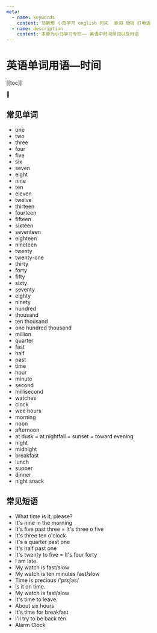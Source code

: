 ```yaml
---
meta:
  - name: keywords
    content: 马新想 小马学习 english 时间  单词 动物 打电话
  - name: description
    content: 本章为小马学习专栏—— 英语中时间单词以及用语
---
```


# 英语单词用语—时间

[[toc]]

:horse: 

<div>
<EnTool />



## 常见单词

- <En read="/wʌn/" msg="">one</En>  
- <En read="/tu/" msg="">two</En> 
- <En read="/θri/" msg="">three</En> 
- <En read="/fɔr/" msg="">four</En> 
- <En read="/faɪv/" msg="">five</En> 
- <En read="/sɪks/" msg="">six</En> 
- <En read="/'sɛvn/" msg="">seven</En> 
- <En read="/et/" msg="">eight</En> 
- <En read="/naɪn/" msg="">nine</En> 
- <En read="/tɛn/" msg="">ten</En> 
- <En read="/ɪ'lɛvn/" msg="">eleven</En> 
- <En read="/twɛlv/" msg="">twelve</En> 
- <En read="/'θɝ'tin/" msg="">thirteen</En> 
- <En read="/ˌfɔr'tin/" msg="">fourteen</En> 
- <En read="/ˌfɪf'tin/" msg="">fifteen</En> 
- <En read="/ˌsɪks'tin/" msg="">sixteen</En> 
- <En read="/ˌsɛvn'tin/" msg="">seventeen</En> 
- <En read="/ˌe'tin/" msg="">eighteen</En> 
- <En read="/ˌnaɪn'tin/" msg="">nineteen</En> 
- <En read="/'twɛnti/" msg="">twenty</En> 
- <En read="/ˈtwɛntiˈwʌn/" msg="">twenty-one</En> 
- <En read="/'θɝti/" msg="">thirty</En> 
- <En read="/'fɔrti/" msg="">forty</En> 
- <En read="/'fɪfti/" msg="">fifty</En> 
- <En read="/'sɪksti/" msg="">sixty</En> 
- <En read="/'sɛvnti/" msg="">seventy</En> 
- <En read="/ˈeti/" msg="">eighty</En>
- <En read="/'naɪnti/" msg="">ninety</En> 
- <En read="/'hʌndrəd/" msg="">hundred</En> 
- <En read="/'θaʊznd/" msg="一千 许许多多,成千上万">thousand</En>  
- <En msg="一万">ten thousand</En> 
- <En msg="一百万">one hundred thousand</En>
- <En read="/'mɪljən/" msg="百万；无数 adj. 百万的；无数的">million</En>  
- <En read="/'kwɔrtɚ/" msg="四分之一;季;">quarter</En>  
- <En read="/fæst/" msg="adj. 快速的，迅速的；紧的，稳固的 n. 斋戒；绝食">fast</En>  
- <En read="/hæf/" msg="adj. 一半的, 半个的">half</En>  
- <En read="/pæst/" msg="n. 过去；往事  prep. 越过；晚于 adv. 经过；过">past</En>  
- <En read="/taɪm/" msg="n. 时间；次数；时代；节拍；倍数 adj. 分期的；定期的；定时的">time</En>  
- <En read="/'aʊɚ/" msg="小时；钟头；课时；…点钟">hour</En>  
- <En read="/'mɪnɪt/" msg="分钟,片刻;(pl.)会议记录a.微小的,微细的">minute</En>
- <En read="/'sɛkənd/" msg="n.秒  第二;次等的,二等的 v.赞成,附和">second</En>  
- <En read="/'mɪlɪsɛkənd/" msg="毫秒">millisecond</En>  
- <En read="/wɔtʃ/" msg="n. 手表">watches</En>  
- <En read="/klɑk/" msg=" n. 时钟；计时器">clock</En> 
- <En read="//wi//" msg="凌晨  = before dawn">wee hours</En> 
- <En read="/'mɔrnɪŋ/" msg="n. 早晨, 上午">morning</En>  
- <En read="/nun/" msg="n. 中午；正午；全盛期">noon</En>  
- <En read="/ˌæftɚ'nun/" msg="n. 下午">afternoon</En>  
- <En read="/dʌsk/ /tɔrd/" msg="傍晚">at dusk = at nightfall = sunset = toward evening</En> 
- <En read="/naɪt/" msg="夜晚，晚上；">night</En>   
- <En read="/'mɪdnaɪt/" msg="午夜，半夜12点钟">midnight</En>  
- <En read="/'brɛkfəst/" msg="n. 早餐, 早饭 vt. 供给…早餐 vi. 吃早">breakfast</En>  
- <En read="/lʌntʃ/" msg="午餐,(美)便餐">lunch</En>  
- <En read="/'sʌpɚ/" msg="n. 晚餐，晚饭">supper</En>  
- <En read="/'dɪnɚ/" msg="n. 宴会；正餐；晚餐，晚宴">dinner</En> 
- <En read="/snæk/" msg="宵夜 (midnight snack)">night snack</En>  

## 常见短语

- <En  msg="请问现在几点了" :enType="2">What time is it, please?</En>  
- <En  msg="现在早上十点" :enType="2">It's  nine in the morning</En>  
- <En  msg="现在是3点05分" :enType="2">It's five past three = It's three o five</En>  
- <En  msg="现在是3点10分" :enType="2">It's three ten o'clock</En>  
- <En  msg="现在是1点一刻" :enType="2">It's a quarter past one</En>   
- <En  msg="现在是1点半" :enType="2">It's half past one</En>  
- <En  msg="现在是差20分钟五点" :enType="2">It's twenty to five = It's four forty</En>  
- <En  msg="我迟到了" :enType="2">I am late.</En>  
- <En  msg="我的表快/慢了" :enType="2">My watch is fast/slow</En>  
- <En  msg="我的表快/慢了10分钟" :enType="2">My watch is ten minutes fast/slow</En>  
- <En  msg="时间是宝贵的" :enType="2">Time is precious /'prɛʃəs/</En>  
- <En  msg="它准时么?" :enType="2">Is it on time.</En>  
- <En  msg="我的表快/慢了" :enType="2">My watch is fast/slow</En>  
- <En  msg="该离开了" :enType="2">It's time to leave.</En>  
- <En  msg="大约六个小时" :enType="2">About six hours</En>  
- <En  msg="现在是午饭时间" :enType="2">It's time for breakfast</En>  
- <En  msg="我尽量十点回来" :enType="2">I'll try to be back ten</En>  
- <En  msg="闹钟" :enType="2">Alarm Clock</En>  



</div>